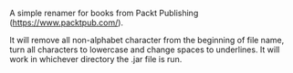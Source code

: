 A simple renamer for books from Packt Publishing (https://www.packtpub.com/).

It will remove all non-alphabet character from the beginning of file name, turn all characters to lowercase and change spaces to underlines.
It will work in whichever directory the .jar file is run.